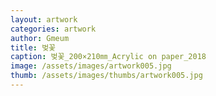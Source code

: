 ```yaml
---
layout: artwork
categories: artwork
author: Gmeum
title: 벚꽃
caption: 벚꽃_200×210㎜_Acrylic on paper_2018
image: /assets/images/artwork005.jpg
thumb: /assets/images/thumbs/artwork005.jpg
---
```

